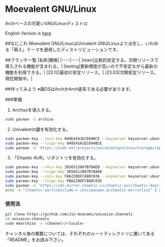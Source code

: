 # Moevalent GNU/Linux
Archベースの可愛いGNU/Linuxディストロ

English Version is <a href="README.md">here</a>

##なにこれ
Moevalent GNU/LinuxはUnivalent GNU/Linuxより派生し、いわゆる「萌え」テーマを適用したディストリビューションです。

##ブランチ一覧
|名称|概略|
|----|----|
|main|比較的安定する。次期リリースで導入される機能が含まれる。|
|testing|更新頻度が高いので不安定ながら最新の機能を利用できる。|
|22.12|最初の安定リリース。|
|23.03|次期安定リリース。現在開発中。|

##作ってみよう
※親OSはArchかArch直系である必要があります。

###準備

1. Archisoを導入する。
```bash
sudo pacman -S archiso
```

2. Univalentの鍵を有効化する。
```bash
sudo pacman-key --recv-key 048E45A1EC694BCE --keyserver keyserver.ubuntu.com
sudo pacman-key --lsign-key 048E45A1EC694BCE
sudo pacman -U 'https://osdn.net/projects/univalentgnulinux/storage/repo/univalent-signed/univalent-keyring-20221215-1-any.pkg.tar.zst' 'https://osdn.net/projects/univalentgnulinux/storage/repo/univalent-signed/univalent-mirrorlist-20221215-1-any.pkg.tar.zst'
```

3. 「Chaotic AUR」リポジトリを有効化する。
```bash
sudo pacman-key --recv-key 3056513887B78AEB --keyserver keyserver.ubuntu.com
sudo pacman-key --lsign-key 3056513887B78AEB
sudo pacman-key --recv-key FBA220DFC880C036 --keyserver keyserver.ubuntu.com
sudo pacman-key --lsign-key FBA220DFC880C036
sudo pacman -U 'https://cdn-mirror.chaotic.cx/chaotic-aur/chaotic-keyring.pkg.tar.zst' 'https://cdn-mirror.chaotic.cx/chaotic-aur/chaotic-mirrorlist.pkg.tar.zst'
echo -e "[chaotic-aur]\nInclude = /etc/pacman.d/chaotic-mirrorlist" | sudo tee -a /etc/pacman.conf
```

### 使用法
```bash
git clone https://github.com/Jin-Asanami/univaiso-channels
cd univaiso-channels
sudo mkarchiso -v <channel>/<locale>
```

チャンネル毎の概要については、それぞれのルートディレクトリに置いてある「README」をお読み下さい。

